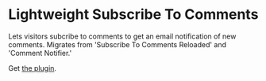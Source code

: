 Lightweight Subscribe To Comments
=================================

Lets visitors subcribe to comments to get an email notification of new comments. Migrates from 'Subscribe To Comments Reloaded' and 'Comment Notifier.'

Get [the plugin](https://wordpress.org/plugins/comment-notifier-no-spammers/).
